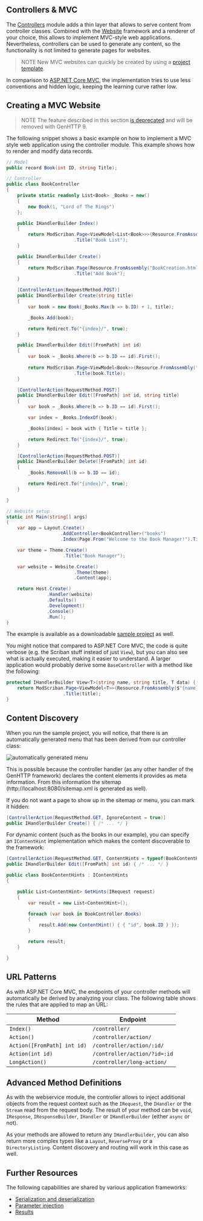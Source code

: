 ﻿## Controllers & MVC

The [Controllers](https://www.nuget.org/packages/GenHTTP.Modules.Controllers/) module
adds a thin layer that allows to serve content from controller classes. Combined
with the [Website](./websites) framework and a renderer of your choice,
this allows to implement MVC-style web applications. Nevertheless, controllers can 
be used to generate any content, so the functionality is not limited to generate pages 
for websites.

> <span class="note">NOTE</span> New MVC websites can quickly be created by using a [project template](./templates).

In comparison to [ASP.NET Core MVC](https://docs.microsoft.com/en-us/aspnet/core/tutorials/first-mvc-app/start-mvc?view=aspnetcore-3.1&tabs=visual-studio),
the implementation tries to use less conventions and hidden logic, keeping the learning
curve rather low.

## Creating a MVC Website

> <span class="note">NOTE</span> The feature described in this section [is deprecated](https://github.com/Kaliumhexacyanoferrat/GenHTTP/issues/496) and will be removed with GenHTTP 9.

The following snippet shows a basic example on how to implement a MVC style web application
using the controller module. This example shows how to render and modify data records.

```csharp
// Model
public record Book(int ID, string Title);

// Controller
public class BookController
{
    private static readonly List<Book> _Books = new()
    {
        new Book(1, "Lord of The Rings")
    };

    public IHandlerBuilder Index()
    {
        return ModScriban.Page<ViewModel<List<Book>>>(Resource.FromAssembly("BookList.html"), (r, h) => new(new ViewModel<List<Book>>(r, h, _Books)))
                         .Title("Book List");
    }

    public IHandlerBuilder Create()
    {
        return ModScriban.Page(Resource.FromAssembly("BookCreation.html"))
                         .Title("Add Book");
    }

    [ControllerAction(RequestMethod.POST)]
    public IHandlerBuilder Create(string title)
    {
        var book = new Book(_Books.Max(b => b.ID) + 1, title);

        _Books.Add(book);

        return Redirect.To("{index}/", true);
    }

    public IHandlerBuilder Edit([FromPath] int id)
    {
        var book = _Books.Where(b => b.ID == id).First();
        
        return ModScriban.Page<ViewModel<Book>>(Resource.FromAssembly("BookEditor.html"), (r, h) => new(new ViewModel<Book>(r, h, book)))
                         .Title(book.Title);
    }

    [ControllerAction(RequestMethod.POST)]
    public IHandlerBuilder Edit([FromPath] int id, string title)
    {
        var book = _Books.Where(b => b.ID == id).First();

        var index = _Books.IndexOf(book);

        _Books[index] = book with { Title = title };

        return Redirect.To("{index}/", true);
    }

    [ControllerAction(RequestMethod.POST)]
    public IHandlerBuilder Delete([FromPath] int id)
    {
        _Books.RemoveAll(b => b.ID == id);

        return Redirect.To("{index}/", true);
    }

}

// Website setup
static int Main(string[] args)
{
    var app = Layout.Create()
                    .AddController<BookController>("books")
                    .Index(Page.From("Welcome to the Book Manager!").Title("Home"));

    var theme = Theme.Create()
                     .Title("Book Manager");

    var website = Website.Create()
                         .Theme(theme)
                         .Content(app);

    return Host.Create()
               .Handler(website)
               .Defaults()
               .Development()
               .Console()
               .Run();
}
```

The example is available as a downloadable [sample project](/downloads/GenHTTP-Examples-Controllers.zip) as well.

You might notice that compared to ASP.NET Core MVC, the code is quite verbose (e.g.
the Scriban stuff instead of just `View`), but you can also see what is actually executed,
making it easier to understand. A larger application would probably derive some
`BaseController` with a method like the following:

```csharp
protected IHandlerBuilder View<T>(string name, string title, T data) {
    return ModScriban.Page<ViewModel<T>>(Resource.FromAssembly($"{name}.html"), (r, h) => new(new ViewModel<T>(r, h, data)))
                     .Title(title);
}
```

## Content Discovery

When you run the sample project, you will notice, that there is an automatically
generated menu that has been derived from our controller class:

![automatically generated menu](/images/controller_menu.png)

This is possible because the controller handler (as any other handler of the GenHTTP
framework) declares the content elements it provides as meta information. From this
information the sitemap (http://localhost:8080/sitemap.xml is generated as well).

If you do not want a page to show up in the sitemap or menu, you can mark it hidden:

```csharp
[ControllerAction(RequestMethod.GET, IgnoreContent = true)]
public IHandlerBuilder Create() { /* ... */ }
```

For dynamic content (such as the books in our example), you can specify an `IContentHint`
implementation which makes the content discoverable to the framework:

```csharp
[ControllerAction(RequestMethod.GET, ContentHints = typeof(BookContentHints))]
public IHandlerBuilder Edit([FromPath] int id) { /* ... */ }

public class BookContentHints : IContentHints
{

    public List<ContentHint> GetHints(IRequest request)
    {
        var result = new List<ContentHint>();

        foreach (var book in BookController.Books)
        {
            result.Add(new ContentHint() { { "id", book.ID } });
        }

        return result;
    }

}
```

## URL Patterns

As with ASP.NET Core MVC, the endpoints of your controller methods will automatically
be derived by analyzing your class. The following table shows the rules that are applied
to map an URL:

| Method                      | Endpoint      |
| -------------               | ------------- |
| `Index()`                   | `/controller/` |
| `Action()`                  | `/controller/action/` |
| `Action([FromPath] int id)` | `/controller/action/:id/` |
| `Action(int id)`            | `/controller/action/?id=:id` |
| `LongAction()`              | `/controller/long-action/` |

## Advanced Method Definitions

As with the webservice module, the controller allows to inject additional objects
from the request context such as the `IRequest`, the `IHandler` or the `Stream` read
from the request body. The result of your method can be `void`, `IResponse`,
`IResponseBuilder`, `IHandler` or `IHandlerBuilder` (either `async` or not).

As your methods are allowed to return any `IHandlerBuilder`, you can also return
more complex types like a `Layout`, `ReverseProxy` or a `DirectoryListing`. Content discovery and
routing will work in this case as well.

## Further Resources

The following capabilities are shared by various application frameworks:

- [Serialization and deserialization](./conversion)
- [Parameter injection](./injection)
- [Results](./results)